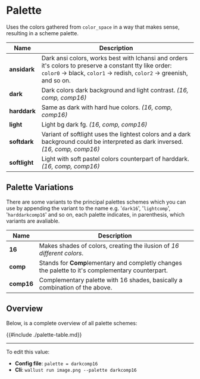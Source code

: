 # Palette
Uses the colors gathered from `color_space` in a way that makes sense,
resulting in a scheme palette.

| Name | Description |
|------|-------------|
**ansidark**  | Dark ansi colors, works best with lchansi and orders it's colors to preserve a constant tty like order: `color0` -> black, `color1` -> redish, `color2` -> greenish, and so on.
**dark**      | Dark colors dark background and light contrast. *(16, comp, comp16)*
**harddark**  | Same as dark with hard hue colors. *(16, comp, comp16)*
**light**     | Light bg dark fg. *(16, comp, comp16)*
**softdark**  | Variant of softlight uses the lightest colors and a dark background could be interpreted as dark inversed. *(16, comp, comp16)*
**softlight** | Light with soft pastel colors counterpart of harddark. *(16, comp, comp16)*


## Palette Variations
There are some variants to the principal palettes schemes which you can use by
appending the variant to the name e.g. '`dark16`', '`lightcomp`', '`harddarkcomp16`'
and so on, each palette indicates, in parenthesis, which variants are
avaliable.

| Name | Description |
|------|-------------|
**16**     | Makes shades of colors, creating the ilusion of _16 different colors_.
**comp**   | Stands for **Comp**lementary and completly changes the palette to it's complementary counterpart.
**comp16** | Complementary palette with 16 shades, basically a combination of the above.

## Overview
Below, is a complete overview of all palette schemes:

{{#include ./palette-table.md}}

<hr>

To edit this value:
- **Config file**: `palette = darkcomp16`
- **Cli**: `wallust run image.png --palette darkcomp16`
